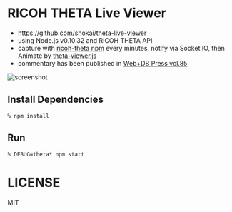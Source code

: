 # RICOH THETA Live Viewer

- https://github.com/shokai/theta-live-viewer
- using Node.js v0.10.32 and RICOH THETA API
- capture with [ricoh-theta npm](https://github.com/shokai/node-ricoh-theta) every minutes, notify via Socket.IO, then Animate by [theta-viewer.js](https://github.com/shokai/theta-viewer.js)
- commentary has been published in [Web+DB Press vol.85](http://www.amazon.co.jp/dp/4774171417/shokai-22)

![screenshot](http://gyazo.com/fd228dfaf11a2cebea48af59d3f92375.gif)


## Install Dependencies

    % npm install


## Run

    % DEBUG=theta* npm start


# LICENSE

MIT